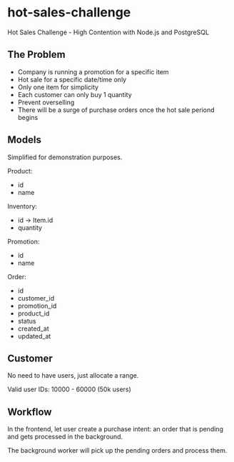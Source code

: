 # hot-sales-challenge

Hot Sales Challenge - High Contention with Node.js and PostgreSQL

## The Problem

- Company is running a promotion for a specific item
- Hot sale for a specific date/time only
- Only one item for simplicity
- Each customer can only buy 1 quantity
- Prevent overselling
- There will be a surge of purchase orders once the hot sale periond begins

## Models

Simplified for demonstration purposes.

Product:
- id
- name

Inventory:
- id -> Item.id
- quantity

Promotion:
- id
- name

Order:
- id
- customer_id
- promotion_id
- product_id
- status
- created_at
- updated_at

## Customer

No need to have users, just allocate a range.

Valid user IDs: 10000 - 60000 (50k users)

## Workflow

In the frontend, let user create a purchase intent:
an order that is pending and gets processed in the background.

The background worker will pick up the pending orders and process them.


